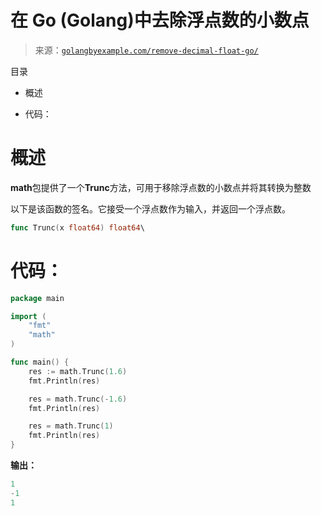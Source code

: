 <!--yml

分类：未分类

日期：2024-10-13 06:14:51

-->

# 在 Go (Golang)中去除浮点数的小数点

> 来源：[`golangbyexample.com/remove-decimal-float-go/`](https://golangbyexample.com/remove-decimal-float-go/)

目录

+   概述

+   代码：

# **概述**

**math**包提供了一个**Trunc**方法，可用于移除浮点数的小数点并将其转换为整数

以下是该函数的签名。它接受一个浮点数作为输入，并返回一个浮点数。

```go
func Trunc(x float64) float64\
```

# **代码：**

```go
package main

import (
    "fmt"
    "math"
)

func main() {
    res := math.Trunc(1.6)
    fmt.Println(res)

    res = math.Trunc(-1.6)
    fmt.Println(res)

    res = math.Trunc(1)
    fmt.Println(res)
}
```

**输出：**

```go
1
-1
1
```


